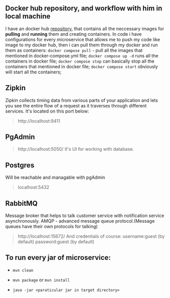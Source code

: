 ## Docker hub repository, and workflow with him in local machine
  I have an docker hub [repository](https://hub.docker.com/repositories/ako667), that contains all the neccessary images for **pulling** and **running** them and creating containers. In code i have configurations for every microservice that allows me to push my code like image to my docker hub, then i can pull them through my docker and run them as containers:
`docker compose pull` - pull all the images that mentioned in docker-compose.yml file;
`docker compose up -d` runs all the containers in docker file;
`docker compose stop` can basically stop all the containers that mentioned in docker file;
`docker compose start` obviously will start all the containers;

## Zipkin
  Zipkin collects timing data from various parts of your application and lets you see the entire flow of a request as it traverses through different services. It's located on this port below: 
> http://localhost:9411
## PgAdmin
> http://localhost:5050/
  It's UI for working with database.
## Postgres
Will be reachable and managable with pgAdmin
> localhost:5432
## RabbitMQ
Message broker that helps to talk customer service with notification service asynchronously. AMQP - advanced message queue protocol.(Message queues have their own protocols for talking)
> http://localhost:15672/
And credentials of course:
> username:guest (by default)
> password:guest (by default)


## To run every jar of microservice: 

- `mvn clean`

- `mvn package` or `mvn install`

- `java -jar <paraticular jar in target directory>`
